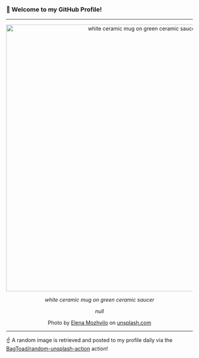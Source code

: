 ### 👋 Welcome to my GitHub Profile!

----

<div align="center">
  <img width="720" src="https://images.unsplash.com/photo-1611398989422-1d2ff8f3987e?crop=entropy&cs=tinysrgb&fit=max&fm=jpg&ixid=M3w1NTI0OTR8MHwxfHJhbmRvbXx8fHx8fHx8fDE3MDUxOTE5OTJ8&ixlib=rb-4.0.3&q=80&w=1080" alt="white ceramic mug on green ceramic saucer">
  
  <em>white ceramic mug on green ceramic saucer</em>
  
  <em>null</em>
  
  Photo by [Elena Mozhvilo](https://mea2004.myportfolio.com) on [unsplash.com](https://unsplash.com/)
</div>

----

☝️ A random image is retrieved and posted to my profile daily via the [BagToad/random-unsplash-action](https://github.com/BagToad/random-unsplash-action) action!
